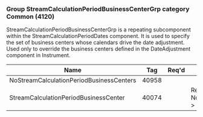 ### Group StreamCalculationPeriodBusinessCenterGrp category Common (4120)

StreamCalculationPeriodBusinessCenterGrp is a repeating subcomponent within the StreamCalculationPeriodDates component. It is used to specify the set of business centers whose calendars drive the date adjustment. Used only to override the business centers defined in the DateAdjustment component in Instrument.

| Name                                     | Tag   | Req'd | Documentation                                                    |
|------------------------------------------|-------|----------|------------------------------------------------------------------|
| NoStreamCalculationPeriodBusinessCenters | 40958 |       |                                                                  |
| StreamCalculationPeriodBusinessCenter    | 40074 |       | Required if NoStreamCalculationPeriodBusinessCenters(40958) > 0. |

